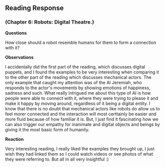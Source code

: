 ## Reading Response 
### (Chapter 6: Robots: Digital Theatre.)


**Questions**

How close should a robot resemble humans for them to form a connection with it?



**Observations**

I accidentally did the first part of the reading, which discusses digital puppets, and I found the examples to be very interesting when comparing it to the other part of the reading which discusses mechanical actors. The only example that caught my attention was of the AI Jeremiah, who responds to the actor's movements by showing emotions of happiness, sadness and such. What really intrigued me about this type of AI is how people were able to connect with it, where they were trying to please it and make it happy by moving around, regardless of it being a digital entity. I know that there is no doubt that mechanical actors like robots do allow us to feel morer connected and the interaction will most certtainly be easier and more fluid because of how familiar it is. But, I just find it fascinating how we can also trigger our empathy for inanimate and digital objects and beings by giving it the most basic form of humanity.

**Reaction**

Very interesting reading, I really liked the examples they brought up, I just wish they had linked them so I could watch videos or see photos of what they were referring to. But all in all very insightful :)

